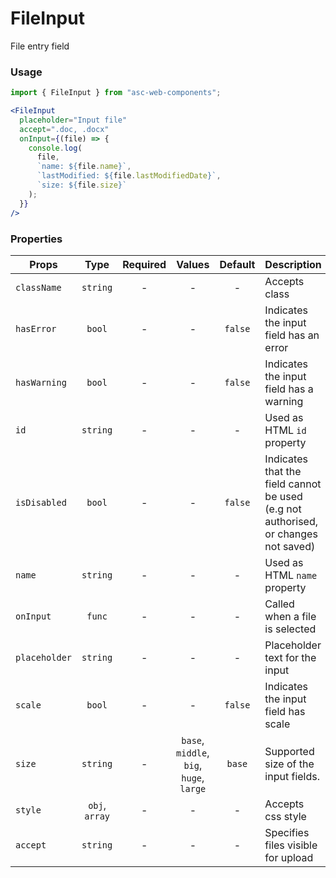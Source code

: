 # FileInput

File entry field

### Usage

```js
import { FileInput } from "asc-web-components";
```

```jsx
<FileInput
  placeholder="Input file"
  accept=".doc, .docx"
  onInput={(file) => {
    console.log(
      file,
      `name: ${file.name}`,
      `lastModified: ${file.lastModifiedDate}`,
      `size: ${file.size}`
    );
  }}
/>
```

### Properties

| Props         |      Type      | Required |                  Values                  | Default | Description                                                                        |
| ------------- | :------------: | :------: | :--------------------------------------: | :-----: | ---------------------------------------------------------------------------------- |
| `className`   |    `string`    |    -     |                    -                     |    -    | Accepts class                                                                      |
| `hasError`    |     `bool`     |    -     |                    -                     | `false` | Indicates the input field has an error                                             |
| `hasWarning`  |     `bool`     |    -     |                    -                     | `false` | Indicates the input field has a warning                                            |
| `id`          |    `string`    |    -     |                    -                     |    -    | Used as HTML `id` property                                                         |
| `isDisabled`  |     `bool`     |    -     |                    -                     | `false` | Indicates that the field cannot be used (e.g not authorised, or changes not saved) |
| `name`        |    `string`    |    -     |                    -                     |    -    | Used as HTML `name` property                                                       |
| `onInput`     |     `func`     |    -     |                    -                     |    -    | Called when a file is selected                                                     |
| `placeholder` |    `string`    |    -     |                    -                     |    -    | Placeholder text for the input                                                     |
| `scale`       |     `bool`     |    -     |                    -                     | `false` | Indicates the input field has scale                                                |
| `size`        |    `string`    |    -     | `base`, `middle`, `big`, `huge`, `large` | `base`  | Supported size of the input fields.                                                |
| `style`       | `obj`, `array` |    -     |                    -                     |    -    | Accepts css style                                                                  |
| `accept`      |    `string`    |    -     |                    -                     |    -    | Specifies files visible for upload                                                 |
